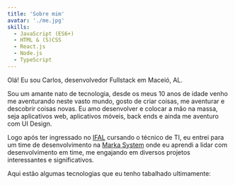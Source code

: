 ```yaml
---
title: 'Sobre mim'
avatar: './me.jpg'
skills:
  - JavaScript (ES6+)
  - HTML & (S)CSS
  - React.js
  - Node.js
  - TypeScript
---
```


Olá! Eu sou Carlos, desenvolvedor Fullstack em Maceió, AL.

Sou um amante nato de tecnologia, desde os meus 10 anos de idade venho me aventurando neste vasto mundo, gosto de criar coisas, me aventurar e descobrir coisas novas. Eu amo desenvolver e colocar a mão na massa, seja aplicativos web, aplicativos móveis, back ends e ainda me aventuro com UI Design.

Logo após ter ingressado no [IFAL](https://www2.ifal.edu.br/) cursando o técnico de TI, eu entrei para um time de desenvolvimento na [Marka System](http://markasystem.com.br/) onde eu aprendi a lidar com desenvolvimento em time, me engajando em diversos projetos interessantes e significativos.

Aqui estão algumas tecnologias que eu tenho tabalhado ultimamente:
